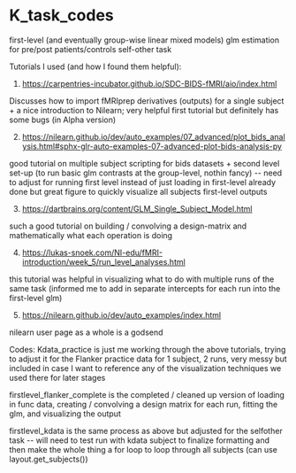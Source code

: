 # K_task_codes
first-level (and eventually group-wise linear mixed models) glm estimation for pre/post patients/controls self-other task

Tutorials I used (and how I found them helpful): 

1. https://carpentries-incubator.github.io/SDC-BIDS-fMRI/aio/index.html

Discusses how to import fMRIprep derivatives (outputs) for a single subject + a nice introduction to Nilearn; very helpful first tutorial but definitely has some bugs (in Alpha version) 

2. https://nilearn.github.io/dev/auto_examples/07_advanced/plot_bids_analysis.html#sphx-glr-auto-examples-07-advanced-plot-bids-analysis-py

good tutorial on multiple subject scripting for bids datasets + second level set-up (to run basic glm contrasts at the group-level, nothin fancy) -- need to adjust for running first level instead of just loading in first-level already done but great figure to quickly visualize all subjects first-level outputs 

3. https://dartbrains.org/content/GLM_Single_Subject_Model.html

such a good tutorial on building / convolving a design-matrix and mathematically what each operation is doing 

4. https://lukas-snoek.com/NI-edu/fMRI-introduction/week_5/run_level_analyses.html

this tutorial was helpful in visualizing what to do with multiple runs of the same task (informed me to add in separate intercepts for each run into the first-level glm) 

5. https://nilearn.github.io/dev/auto_examples/index.html

nilearn user page as a whole is a godsend 


Codes: 
Kdata_practice is just me working through the above tutorials, trying to adjust it for the Flanker practice data for 1 subject, 2 runs, very messy but included in case I want to reference any of the visualization techniques we used there for later stages 

firstlevel_flanker_complete is the completed / cleaned up version of loading in func data, creating / convolving a design matrix for each run, fitting the glm, and visualizing the output 

firstlevel_kdata is the same process as above but adjusted for the selfother task -- will need to test run with kdata subject to finalize formatting and then make the whole thing a for loop to loop through all subjects (can use layout.get_subjects()) 

